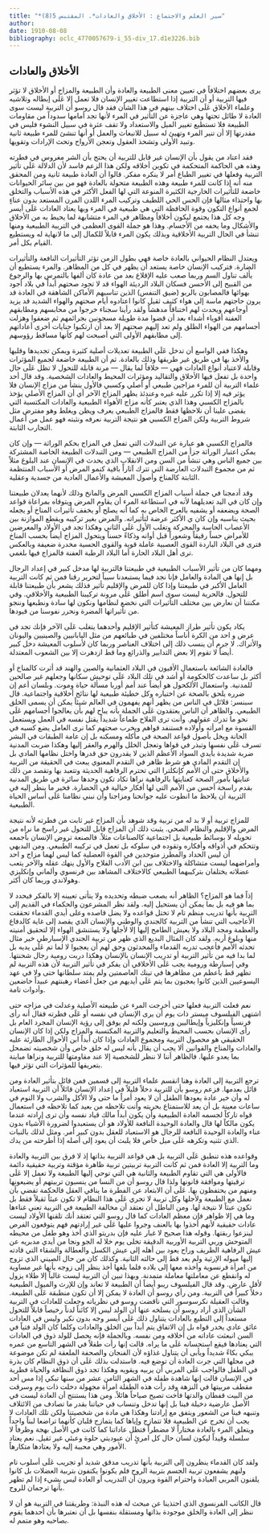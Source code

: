 ```yaml
---
title: "*سير العلم والاجتماع : الأخلاق والعادات*. المقتبس 5(8)"
author: 
date: 1910-08-08
bibliography: oclc_4770057679-i_55-div_17.d1e3226.bib
---
```




##  الأخلاق والعادات 


 يرى بعضهم اختلافاً في تعيين معنى الطبيعة والعادة وأن الطبيعة والمزاج أو الأخلاق لا تؤثر فيها التربية أو أن التربية إذا استطاعت تغيير الإنسان فلا تعمل إلا عَلَى إبطاله وتلاشيه وعلماء الأخلاق عَلَى اختلاف بينهم في هذا الشأن فقد قال  روسو  أن التربية ليست سوى العادة لا طائل تحتها وهي عاجزة عن التأثير في المرء لأنها تجد أمامها سدوداً من مقاومات الطبيعة فلا تستطيع تغيير الميل والاستعداد ولا تقف عثرة في سبيل النشوء فليس في مقدرتها إلا أن تنير المرء وتهيئ له سبيل للانبعاث والعمل   أو أنها تنشئ للمرء طبيعة ثانية وتبيد الأولى وتشحذ العقول وتعجن الأرواح وتحث الإرادات وتقويها. 

 فقد اعتاد من يقول بأن الإنسان غير قابل للتربية أن يحتج بأن الشر مغروس في فطرته   وهذه هي الحاكمة المتحكمة في تكوين أخلاقه ولكن هذا الزعم فاسد لأن الدلالة عَلَى تأثير التربية وفعلها في تغيير الطباع أمر لا ينكره مفكر. قالوا أن العادة طبيعة ثانية ومن المحقق منه أنه إذا كانت للمرء طبيعة وهذه الطبيعة متحولة بالعادة فهو من بين سائر الحيوانات خاضعة للتأثيرات الخارجية الكثيرة المنوعة التي لها الفعل الأكثر في هذه الأسباب والتخلق بها واحتذاء مثالها فإن الحس الحي اللطيف وتركيب المرء اللدن المرن المستعد بدون عناءٍ لجمع أنواع التكون وقوة الحافظة التي هي طبيعية في المرء وبها يعتاد العادات عَلَى أيسر وجه كل هذا يجتمع ليكون أخلاقاً ومظاهر في المرء متشابهة لما يحيط به من الأخلاق والأشكال وما يحفه من الأجسام. وهذا هو جملة القوى العظمى في التربية الطبيعية ومنها تنشأ في الحال التربية الأخلاقية وبذلك يكون المرء قابلاً للكمال إلى ما لانهاية له ويستطيع القيام بكل أمر. 

 ويعتدل النظام الحيواني بالعادة خاصة فهي بطول الزمن تؤثر التأثيرات النافعة والتأثيرات الضارة. فتركيب الإنسان خاصة يستعد أن يظهر في كل من المظاهر. والمرء يستطيع أن يألف تناول السم وربما صعب عليه الإقلاع بعد من عادة كان ألفها بالتمرس بها والرجوع من القبيح إلى الأحسن فسكان البلاد الرديئة الهواء قد لا تجود صحتهم أبداً في بلاد أجود بهوائها فالمصابون بالربو (ضيق التنفس) الذين تناسبهم الأماكن الشاهقة في العادة قد يرون حاجتهم ماسة إلى هواء كثيف ثقيل كانوا اعتادوه أيام صحتهم والهواء الشديد قد يزيد أوجاعهم ويحدث لهم اختناقاً مدهشاً ولقد رأينا سجناء خرجوا من محابسهم ومطابقهم العفنة أقوياء أشداء بعد أن قضوا مدة طويلة مسجونين بجرائمهم ثم ضعفوا وهزلت أجسامهم من الهواء الطلق ولم تعد إليهم صحتهم إلا بعد أن ارتكبوا جنايات أخرى أعاداتهم إلى مطابقهم الأولى التي أصبحت لهم كأنها مساقط رؤوسهم. 

 وهكذا ففي الواسع أن تدخل عَلَى الطبيعة تعديلات أصلية كثيرة ويمكن تجديدها وقلبها والأخذ بها في طريق غير طريقها وذلك بالعادة. ثم أن الطبيعة خاضعة لجميع المؤثرات وقابلة لاعتياد أنواع العادات فهي — خلافاً لما يقال — مرنة قابلة للتحول لا تظل عَلَى حال واحدة بل تفعل فيها الأخلاق والتقاليد ومؤثرات المحيط والعادات   الشخصية. وقد قال  أحد  علماء التربية أن للمرء مزاجين طبيعي أو أصلي وكسبي فالأول ينشأ من مزاج الإنسان   فلا يؤثر فيه إلا إذا تكرر عليه غيره وعندئذ يظهر المزاج الآخر أي أن المزاج الأصلي يؤخذ بالمزاج الكسبي وهذا الذي يعتبر كأنه مزاج الأهواء الطبيعية والعادات المكتسبة التي يقضى علينا أن نلاحظها فقط فالمزاج الطبيعي يعرف ويظن ويغلط وهو مفترض مثل شروط التربية ولكن المزاج الكسبي هو نتيجة التربية نعرفه ونثبته فهو عمل من أعمال التجارب الثابتة. 

 فالمزاج الكسبي هو عبارة عن التبدلات التي تفعل في المزاج بحكم الوراثة — وإن كان يمكن اعتبار الوراثة جزأ من المزاج الطبيعي — ومن التبدلات الطبيعة الخاصة المشتركة بين جميع الناس وهي تنشأ من السن ومن الانقلاب الذي يحدث في الإنسان عند البلوغ مثلاً ثم من مجموع التبدلات العارضة التي تترك آثاراً باقية كنمو المرض أو الأسباب المنتظمة الثابتة كالمناخ وأصول المعيشة والأعمال العادية من جسدية وعقلية. 

 وقد أدمجنا في جملة أسباب المزاج الكسبي المرض والمانخ وذلك لأنهما يعدلان طبيعتنا وإن كان في اليد تعديلهما لأنه في استطاعة المرء أن يقاوم المرض ويتوقاه بمراعاة قواعد الصحة ويضعفه أو يشفيه بالعرج الخاص به كما أنه يصلح أو يخفف تأثيرات المناخ أو يجعله بحيث يناسبه وإن كان ي الأكثر عرضة لتأثيراته. والمرض بغير تركيبه ويقطع الموازنة بين الأعصاب الحاسة والمحركة وتغلب الأول عَلَى الثاني وهكذا تجد في الأولاد والمعرضين للأمراض حساً رقيقاً وشعوراً قبل أوانه وذكاءً حسناً ويتحول المزاج أيضاً بحسب المناخ فترى في البلاد الباردة القوى العصبية عاملة قوية والقوى الحسية مخدرة ضعيفة وبالعكس ترى أهل البلاد الحارة أما البلاد الرطبة العفنة فالمزاج فيها بلغمي. 

 ومهما كان من تأثير الأسباب الطبيعية في طبيعتنا فالتربية لها مدخل كبير في إعداد الرجال بل إنها هي المادة والعامل فإنا نجد فيما يستبعدنا سبباً لتحرير رقنا فمن ثم كانت التربية العامل الأكبر في طبيعتنا وإذا كان للمرض والإقليم تأثير فذلك يشعر بأن طبيعتنا قابلة للتحول. فالحرية ليست سوى اسم أطلق عَلَى مرونة تركيبنا الطبيعية والأخلاقي. وفي مكنتنا أن نعارض بين مختلف التأثيرات التي نخضع لنظامها ونكون لها سادة ونطبعها وننجو من تأثيراتها المضرة ونحرر نفوسنا من قيودها.  

 يكاد يكون تأثير طراز المعيشة كتأثير الإقليم وأحدهما يتغلب عَلَى الآخر فإنك تجد في   عرض و  احد  من الكرة أناساً مختلفين في طبائعهم من مثل اليابانيين والصينيين واليونان والأتراك. لا جرم أن ينسب ذلك إلى اختلاف العناصر وربما كان لأسلوب المعيشة دخل كبير أيضاً لا تقوم إلا بعض التدابير والذرائع وما قط ازدهرت إلا بين الشعوب المعتدلة. 

 فالعادة الشائعة باستعمال الأفيون في البلاد العثمانية والصين والهند قد أثرت كالمناخ أو أكثر بل ساعدت كالحكومة أو أشد في تلك البلاد عَلَى توحيش سكانها وجعلهم غير صالحين للمدنية. واستعمال الألكحول هو أيضاً عند أمم أوربا مسألة حياة وموت. وبلسان أعم إن ضرره يلحق بالصحة عن اختياره وكل خطيئة طبيعية لها نتائج أخلاقية واجتماعية. قال سبنسر: قلائل في الناس من يظهر أنهم يفهمون في العالم شيئاً يمكن أن يسمى الخلق الطبيعي. والظاهر أن الناس يعتقدون عَلَى الجملة بأنه يباح لهم بأن يعالجوا أجسامهم عَلَى نحو ما تدرك عقولهم. وأنت ترى الفلاح طماعاً شديداً يقتل نفسه في العمل ويستعمل القسوة مع امرأته وأولاده فستنفد قواهم ويخرب صحتهم كما نرى العامل يضع كسبه في الحانة ويخل بأصول قواعد الصحة في مأكله ومسكنه بل إن عامة الطبقات في البشر تسرف عَلَى نفسها وتبذر في قواها وتعجل الخلل والهرم والعقر إليها وهكذا ضربت المدنية ضربة شديدة بأيدي السواد الأعظم الذين لا يقدرون حق قدرها واختل نظامها المادي بل إن التقدم المادي هو شرط ظاهر في التقدم المعنوي يبعث في الحقيقة من التربية والأخلاق حتى أن الأمم كإنكلترا التي تحترم الرفاهية الحديثة وتتعبد بها وتقصد من ذلك عنايتها بأمور الصحة كعنايتها بالرفاهية نراها تكاد تكون وحدها سائرة في طريق المدنية بقدم راسخة أحسن من الأمم التي لها أفكار خيالية في الحضارة. فخير ما ينظر إليه في التربية أن يلاحظ ما انطوت عليه جوانحنا ومزاجنا وأن نبني نظامنا عَلَى أساس الحياة الطبيعية. 

 للمزاج تربية أو لا بد له من تربية وقد شوهد بأن المزاج غير ثابت من فطرته لأنه نتيجة المرض والإقليم والنظام الصحي. يثبت ذلك أن المزاج قابل للتحول غير راسخ ما نراه من تحويله لا بوسائط طبيعية بل اجتماعية كالصناعات مثلاً. فالصنعة تروض الإنسان بأجمعه وتتحكم في أذواقه وأفكاره وتقوده في سلوكه بل تعمل في تركيبه   الطبيعي. ومن البديهي أن ليس الحداد والمطرز متوحدين في القوة العضلية كما ليس لهما مزاج و  احد  وأمراضهما   ليست متشاكلة والاختلاف بين ابن الأدب الفلاح والأول ينهك عقله والآخر يتعب عضلاته يختلفان بتركيبهما الطبيعي كالاختلاف المشاهد بين فرنسوي وألماني وإنكليزي وهولاندي وربما كان أكثر. 

 إذاً فما هو المزاج؟ الظاهر أنه يصعب ضبطه وتحديده ولا يتأتى تعيينه إلا بالفكر فيحدد لا بما هو فيه بل بما يمكن أن يستحيل إليه. ولقد نظر المشرعون والحكماء في القديم إلى التربية بأنها تدريب منظم تام لا تختل قواعده ولا يضل قاصده وعلى أيدي القدماء تحققت الأعاجيب التي تنشأ من التربية كالجندي والوطني والإنسان الذي يقصد إلى غاية كالدفاع والعظمة ومجد البلاد ولا يعيش الطامح إليها إلا لأجلها ولا يستنشق الهواء إلا لتحقيق أمنيته منها وبلوغ أربه. ولقد كان المثال البديع الذي ظهر من تربية الجندي الإسبارطي خير مثال تحدثه الأمم فأعجب تدربه القدماء والمحدثون وحق لهم أن يعجبوا لا لما تم عَلَى يديه بل لما بدا فيه من تأثير التربية أو تدريب الإنسان بالإنسان وهكذا دربت رومية رجال شحنتها. وفي إسبارطة ورومية يجب عَلَى الأخلاقي أن يفكر في تأثير التربية لأن هذه التربية لم تظهر قط بأعظم من مظاهرها في تينك العاصمتين ولم يمتد سلطانها حتى ولا في عهد اليسوعيين الذين كانوا يعجبون بما يتم عَلَى أيديهم من جعل أعضاء رهبنتهم عبيداً خاضعين وأدوات تامة. 

 نعم فعلت التربية فعلها حتى أخرجت المرء عن طبيعته الأصلية وعدلت في مزاجه حتى اشتهى الفيلسوف ميستر ذات يوم أن يرى الإنسان في نفسه أو عَلَى فطرته فقال أنه رأى فرنسياً وإنكليزياً وإيطاليين وروسيين ولكنه لم يوفق إلى رؤية الإنسان المجرد العام بل رأى الإنسان بحسب المحيط والتعليم والتربية المكتسبة والمزاج ولكن إذا كان الإنسان الحقيقي هو محصول التربية ومجموع العادات وإذا كان أبداً ابن الأحوال الطارئة عليه والعادات والمناخ والقوانين ألا يجب أن يقال بأنه ليس له خلق خاص وأن شخصيته تضمحل بما يعدو عليها. فالظاهر أننا لا ننظر للشخصية إلا عند مقاومتها للتربية ونراها مباينة بتعريفها للمؤثرات التي تؤثر فيها. 

 ترجع التربية إلى العادة وهنا انقسم علماء التربية إلى قسمين فمن قائل بتأثير العادة ومن قائل بعدمها. فزعم  روسو  بأن للتربية دخلاً قليلاً في إعداد الإنسان قائلاً أن التربية استعباد   له وأن خير عادة يعودها الطفل أن لا يعود أمراً ما حتى ولا الأكل والشرب   ولا النوم في ساعات معينة بل أن يعد للاستمتاع بحريته وأنت تلاحظه من بعيد كما تلاحظه في استعمال قواه تاركاً لجسمه العادة الطبيعية وأن يكون أبداً مالك قياد نفسه وأن ترى إرادته عندما يكون مالكاً لها قال والعادة الوحيدة النافعة للأولاد هو أن يستعبدوا لضرورة الأشياء بدون عناء والعادة الوحيدة النافعة للرجال هو الاستعباد للعقل بدون كبير أمر. ومثل لذلك بالنبات الذي تثنيه وتكرهه عَلَى ميل خاص فلا يلبث أن يعود إلى أصله إذا أطرحته من يدك. 

 وقواعده هذه تنطبق عَلَى التربية بل هي قواعد التربية بذاتها إذ لا فرق بين التربية والعادة وما التربية إلا العادة فمن ثم كانت التربية تربيتين تربية ظاهرة مؤقتة وتربية حقيقية دائمة فالأولى هي التي تقاوم الطبيعة والثانية هي التي توحي إليها الطبيعة ولا تعمل إلا عَلَى ترقيتها وموافقة قانونها ولذا قال  روسو  أن من النسا من ينسبون تربيتهم أو يضيعونها ومنهم من يحتفظون بها. عَلَى أن الابتعاد عن الفطرة ما ينافي العقل فالحكمة تقضي بأن نعمل مع الطبيعة ولأجلها وكل تربية لا تجري عَلَى هذا النظام لا تكون عبئاً ثقيلاً فقط بل تكون عبثاً لا نتيجة لها. ومن الباطل أن نعتقد أن مخالفة الطبيعة في التربية تعني غناءها وما هي إلا ظواهر فإن معظم العادات كما قال  روسو  التي تعتقد أنك تلقنها الأولاد ليست عادات حقيقية لأنهم أخذوا بها بالعنف وجروا عليها عَلَى غير إرادتهم فهم يتوقعون الفرص لينزعوا ربقتها. وقوله هذا صحيح لا غبار عليه فإن بدريتو الذي أخذ وهو طفل من محيطه المتوحش وربي التربية الأوربية الدقيقة تخلى يوم خلا له الجو ونجا من أيدي مدبريه عن عيش الرفاهية الظريف وراح يعود بين أهله إلى عيش الكسل والعطالة والشقاء التي قادته إليها ميوله الإرثية ولم يعد قط إلى حالته الثانية. وكذلك كان من حال الصيني الذي تزوج من امرأة فرنسوية وأخذه معها إلى بلاده فلما بلغها أخذ ينظر إلى زوجه بأنها غير مساوية له وانقطع عن معاملتها معاملة متمدنة. وبهذا تبين أن التربية ليست غالباً إلا طلاء يزول لأقل عارض. وقد قال الفيلسوف ريبو أيضاً أن الطبيعة لا تعاند وإن للإرث والميول الطبيعية دخلاً كبيراً في التربية. ومن رأي  روسو  أن العادة لا يمكن إلا أن تكون منطبقة عَلَى الطبيعة.   وقالت العقيلة نكرسوسور التي ناقضت  روسو  في نظرياته وجعلت للعادات في التربية الشأن الذي أراد  روسو  أن يسلخه عنها أن الولد ليس إلا كائناً لدناً رخيصاً قابلاً للتحول مستعداً إلى التطبع بالعادات يتناول ذلك عَلَى أيسر وجه بدون نكير وليس في العادات   عائق عادي يخدر قواه بل إن الاتفاق يتم أبداً بين الخلق والعادات وكلما كان الولد فتياً في السن انبعثت عاداته من أخلاقه ومن نفسه. وبالجملة فإنه يحصل للولد ذوق في العادات التي يعتادها فيقع استحسانه عَلَى ما يراه. قالت إنها رأت طفلاً في الشهر التاسع من عمره يبكي بكاءً شديداً ويأبى أن يتناول غذاؤه لأن الفنجان والصحفة الملعقة لم تكن موضوعة في محلها التي جرت العادة أن توضع فيه. فاستدلت بذلك عَلَى أن ذوق النظام كان بذرة في الطفل فالواجب عَلَى المربي أن يربيه ويقويه وهكذا تجد ذوق النظافة والحياة فطرية في الإنسان قالت إنها شاهدة طفلة في الشهر الثامن  عشر  من سنها تبكي إذا مس  أحد  مقطف مربيتها في النزهة وقد رأت هذه الطفلة امرأة مجهولة دخلت ذات يوم وسرقت من البيت قفطان والدتها فأخت تصيح صياحاً هائلاً. ومن هذا يستنتج أن العادة ليست في الأصل عارضية دخيلة فينا بل إنها تدخل وتنساب في حياتنا بقدر ما تصادف من الائتلاف وتنبهه فينا من الشعور ويتفق مع إرادتنا وهكذا هي مادة من شخصيتنا ولكن تلك العادات لا يجب أن تخرج عن الطبيعية فلا تتمازج وإياها كما يتمازج قلبان كأنهما تراضعا لبناً واحداً ويتعلق المرء بالعادة مختاراً لا مضطراً فتظل عاداتنا كما كانت في الأصل بهجة وظرفاً لا سلسلة وقيداً ليكون لسان حال كل امرئٍ أن عبوديتي حلوة وعبئي غير ثقيل. نعم يعتاد الأمور وهي محببة إليه ولا يعتادها متكارهاً. 

 ولقد كان القدماء ينظرون إلى التربية بأنها تدريب مدقق شديد أو تجريب عَلَى أسلوب تام ولنهم يشفعون تربية الجسم بتربية الروح فلم يكونوا يكتفون بتربية العضلات بل كانوا يلقنون المربى العبادة واحترام القوة ويرون أن التدريب أو العادة ليس بشيء إذا لم تظهر بأنها ترجمان للروح. 

 قال الكاتب الفرنسوي الذي احتذينا عن مبحث له هذه النبذة: وطريقتنا في التربية هو أن لا ننظر إلى العادة والخلق موجودة بذاتها ومستقلة بنفسها بل أن نعتبرها بأن أحدهما يقوم بصاحبه وهو متمم له.  
